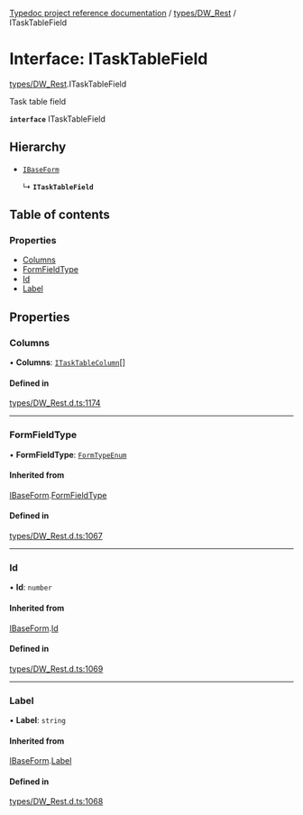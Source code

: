 [Typedoc project reference documentation](../README.md) / [types/DW_Rest](../modules/types_dw_rest.md) / ITaskTableField

# Interface: ITaskTableField

[types/DW_Rest](../modules/types_dw_rest.md).ITaskTableField

Task table field

**`interface`** ITaskTableField

## Hierarchy

- [`IBaseForm`](types_dw_rest.ibaseform.md)

  ↳ **`ITaskTableField`**

## Table of contents

### Properties

- [Columns](types_dw_rest.itasktablefield.md#columns)
- [FormFieldType](types_dw_rest.itasktablefield.md#formfieldtype)
- [Id](types_dw_rest.itasktablefield.md#id)
- [Label](types_dw_rest.itasktablefield.md#label)

## Properties

### Columns

• **Columns**: [`ITaskTableColumn`](types_dw_rest.itasktablecolumn.md)[]

#### Defined in

[types/DW_Rest.d.ts:1174](https://github.com/DocuWare/REST-Sample-TS/blob/828b3d4/src/types/DW_Rest.d.ts#L1174)

___

### FormFieldType

• **FormFieldType**: [`FormTypeEnum`](../enums/types_dw_rest.formtypeenum.md)

#### Inherited from

[IBaseForm](types_dw_rest.ibaseform.md).[FormFieldType](types_dw_rest.ibaseform.md#formfieldtype)

#### Defined in

[types/DW_Rest.d.ts:1067](https://github.com/DocuWare/REST-Sample-TS/blob/828b3d4/src/types/DW_Rest.d.ts#L1067)

___

### Id

• **Id**: `number`

#### Inherited from

[IBaseForm](types_dw_rest.ibaseform.md).[Id](types_dw_rest.ibaseform.md#id)

#### Defined in

[types/DW_Rest.d.ts:1069](https://github.com/DocuWare/REST-Sample-TS/blob/828b3d4/src/types/DW_Rest.d.ts#L1069)

___

### Label

• **Label**: `string`

#### Inherited from

[IBaseForm](types_dw_rest.ibaseform.md).[Label](types_dw_rest.ibaseform.md#label)

#### Defined in

[types/DW_Rest.d.ts:1068](https://github.com/DocuWare/REST-Sample-TS/blob/828b3d4/src/types/DW_Rest.d.ts#L1068)
